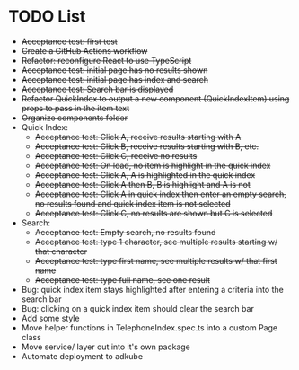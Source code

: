 # TODO List

* ~~Acceptance test: first test~~
* ~~Create a GitHub Actions workflow~~
* ~~Refactor: reconfigure React to use TypeScript~~
* ~~Acceptance test: initial page has no results shown~~
* ~~Acceptance test: initial page has index and search~~
* ~~Acceptance test: Search bar is displayed~~
* ~~Refactor QuickIndex to output a new component (QuickIndexItem) using props to pass in the item text~~
* ~~Organize components folder~~
* Quick Index:
  * ~~Acceptance test: Click A, receive results starting with A~~
  * ~~Acceptance test: Click B, receive results starting with B, etc.~~
  * ~~Acceptance test: Click C, receive no results~~
  * ~~Acceptance test: On load, no item is highlight in the quick index~~
  * ~~Acceptance test: Click A, A is highlighted in the quick index~~
  * ~~Acceptance test: Click A then B, B is highlight and A is not~~
  * ~~Acceptance test: Click A in quick index then enter an empty search, no results found and quick index item is not selected~~
  * ~~Acceptance test: Click C, no results are shown but C is selected~~
* Search:
  * ~~Acceptance test: Empty search, no results found~~
  * ~~Acceptance test: type 1 character, see multiple results starting w/ that character~~
  * ~~Acceptance test: type first name, see multiple results w/ that first name~~
  * ~~Acceptance test: type full name, see one result~~
* Bug: quick index item stays highlighted after entering a criteria into the search bar
* Bug: clicking on a quick index item should clear the search bar
* Add some style
* Move helper functions in TelephoneIndex.spec.ts into a custom Page class
* Move service/ layer out into it's own package
* Automate deployment to adkube



